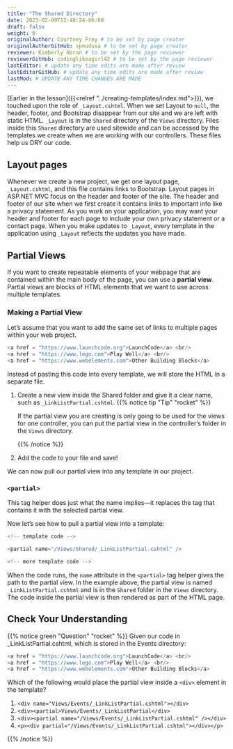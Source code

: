 ```yaml
---
title: "The Shared Directory"
date: 2023-02-09T12:48:24-06:00
draft: false
weight: 8
originalAuthor: Courtney Frey # to be set by page creator
originalAuthorGitHub: speudusa # to be set by page creator
reviewer: Kimberly Horan # to be set by the page reviewer
reviewerGitHub: codinglikeagirl42 # to be set by the page reviewer
lastEditor: # update any time edits are made after review
lastEditorGitHub: # update any time edits are made after review
lastMod: # UPDATE ANY TIME CHANGES ARE MADE
---
```


[Earlier in the lesson]({{<relref "../creating-templates/index.md">}}), we touched upon the role of `_Layout.cshtml`. When we set Layout to `null`, the header, footer, and Bootstrap disappear from our site and we are left with static HTML. `_Layout` is in the `Shared` directory of the `Views` directory. Files inside this `Shared` directory are used sitewide and can be accessed by the templates we create when we are working with our controllers. These files help us DRY our code.

## Layout pages

Whenever we create a new project, we get one layout page, `_Layout.cshtml`, and this file contains links to Bootstrap. Layout pages in ASP.NET MVC focus on the header and footer of the site. The header and footer of our site when we first create it contains links to important info like a privacy statement. As you work on your application, you may want your header and footer for each page to include your own privacy statement or a contact page. When you make updates to `_Layout`, every template in the application using `_Layout` reflects the updates you have made.

## Partial Views
If you want to create repeatable elements of your webpage that are contained within the main body of the page, you can use a **partial view**. Partial views are blocks of HTML elements that we want to use across multiple templates.

### Making a Partial View
Let’s assume that you want to add the same set of links to multiple pages within your web project.

```csharp {linenos=table}
<a href = "https://www.launchcode.org">LaunchCode</a> <br/>
<a href = "https://www.lego.com">Play Well</a> <br/>
<a href = "https://www.webelements.com">Other Building Blocks</a>
```

Instead of pasting this code into every template, we will store the HTML in a separate file.

1. Create a new view inside the Shared folder and give it a clear name, such as `_LinkListPartial.cshtml`.
   {{% notice tip "Tip" "rocket" %}}
   
   If the partial view you are creating is only going to be used for the views for one controller, you can put the partial view in the controller’s folder in the `Views` directory.

   {{% /notice %}}

1. Add the code to your file and save!

We can now pull our partial view into any template in our project.

### `<partial>`
This tag helper does just what the name implies—it replaces the tag that contains it with the selected partial view.

Now let’s see how to pull a partial view into a template:

```csharp {linenos=table}
<!-- template code -->

<partial name="/Views/Shared/_LinkListPartial.cshtml" />

<!-- more template code -->
```

When the code runs, the `name` attribute in the `<partial>` tag helper gives the path to the partial view. In the example above, the partial view is named `_LinkListPartial.cshtml` and is in the `Shared` folder in the `Views` directory. The code inside the partial view is then rendered as part of the HTML page.

## Check Your Understanding

{{% notice green "Question" "rocket" %}}
Given our code in _LinkListPartial.cshtml, which is stored in the Events directory:
```csharp {linenos=table}
<a href = "https://www.launchcode.org">LaunchCode</a> <br/>
<a href = "https://www.lego.com">Play Well</a> <br/>
<a href = "https://www.webelements.com">Other Building Blocks</a>
```
Which of the following would place the partial view inside a `<div>` element in the template?

1. `<div name="Views/Events/_LinkListPartial.cshtml"></div>`
1. `<div><partial>Views/Events/_LinkListPartial</div>`
1. `<div><partial name="/Views/Events/_LinkListPartial.cshtml" /></div>`
1. `<p><div partial="/Views/Events/_LinkListPartial.cshtml"></div></p>`

<!-- ans:  `<div><partial name="/Views/Events/_LinkListPartial.cshtml" /></div>` -->
{{% /notice %}}


 



